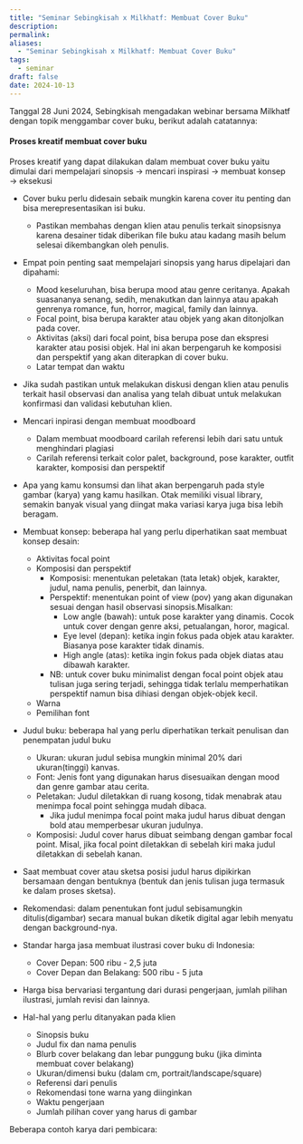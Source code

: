 ```yaml
---
title: "Seminar Sebingkisah x Milkhatf: Membuat Cover Buku"
description: 
permalink: 
aliases:
  - "Seminar Sebingkisah x Milkhatf: Membuat Cover Buku"
tags:
  - seminar
draft: false
date: 2024-10-13
---
```

Tanggal 28 Juni 2024, Sebingkisah mengadakan webinar bersama Milkhatf dengan topik menggambar cover buku, berikut adalah catatannya:

#### Proses kreatif membuat cover buku
Proses kreatif yang dapat dilakukan dalam membuat cover buku yaitu dimulai dari mempelajari sinopsis → mencari inspirasi → membuat konsep → eksekusi

- Cover buku perlu didesain sebaik mungkin karena cover itu penting dan bisa merepresentasikan isi buku.
	- Pastikan membahas dengan klien atau penulis terkait sinopsisnya karena desainer tidak diberikan file buku atau kadang masih belum selesai dikembangkan oleh penulis.

- Empat poin penting saat mempelajari sinopsis yang harus dipelajari dan dipahami:
	- Mood keseluruhan, bisa berupa mood atau genre ceritanya. Apakah suasananya senang, sedih, menakutkan dan lainnya atau apakah genrenya romance, fun, horror, magical, family dan lainnya.
	- Focal point, bisa berupa karakter atau objek yang akan ditonjolkan pada cover.
	- Aktivitas (aksi) dari focal point, bisa berupa pose dan ekspresi karakter atau posisi objek. Hal ini akan berpengaruh ke komposisi dan perspektif yang akan diterapkan di cover buku.
	- Latar tempat dan waktu 
- Jika sudah pastikan untuk melakukan diskusi dengan klien atau penulis terkait hasil observasi dan analisa yang telah dibuat untuk melakukan konfirmasi dan validasi kebutuhan klien.

- Mencari inpirasi dengan membuat moodboard
	- Dalam membuat moodboard carilah referensi lebih dari satu untuk menghindari plagiasi
	- Carilah referensi terkait color palet, background, pose karakter, outfit karakter, komposisi dan perspektif
- Apa yang kamu konsumsi dan lihat akan berpengaruh pada style gambar (karya) yang kamu hasilkan. Otak memiliki visual library, semakin banyak visual yang diingat maka variasi karya juga bisa lebih beragam.

- Membuat konsep: beberapa hal yang perlu diperhatikan saat membuat konsep desain:
	- Aktivitas focal point
	- Komposisi dan perspektif
		- Komposisi: menentukan peletakan (tata letak) objek, karakter, judul, nama penulis, penerbit, dan lainnya.
		- Perspektif: menentukan point of view (pov) yang akan digunakan sesuai dengan hasil observasi sinopsis.Misalkan:
			- Low angle (bawah): untuk pose karakter yang dinamis. Cocok untuk cover dengan genre aksi, petualangan, horor, magical.
			- Eye level (depan): ketika ingin fokus pada objek atau karakter. Biasanya pose karakter tidak dinamis.
			- High angle (atas): ketika ingin fokus pada objek diatas atau dibawah karakter.
		- NB: untuk cover buku minimalist dengan focal point objek atau tulisan juga sering terjadi, sehingga tidak terlalu memperhatikan perspektif namun bisa dihiasi dengan objek-objek kecil.
	- Warna
	- Pemilihan font


- Judul buku: beberapa hal yang perlu diperhatikan terkait penulisan dan penempatan judul buku
	- Ukuran: ukuran judul sebisa mungkin minimal 20% dari ukuran(tinggi) kanvas.
	- Font: Jenis font yang digunakan harus disesuaikan dengan mood dan genre gambar atau cerita.
	- Peletakan: Judul diletakkan di ruang kosong, tidak menabrak atau menimpa focal point sehingga mudah dibaca.
		- Jika judul menimpa focal point maka judul harus dibuat dengan bold atau memperbesar ukuran judulnya.
	- Komposisi: Judul cover harus dibuat seimbang dengan gambar focal point. Misal, jika focal point diletakkan di sebelah kiri maka judul diletakkan di sebelah kanan.
- Saat membuat cover atau sketsa posisi judul harus dipikirkan bersamaan dengan bentuknya (bentuk dan jenis tulisan juga termasuk ke dalam proses sketsa).
- Rekomendasi: dalam penentukan font judul sebisamungkin ditulis(digambar) secara manual bukan diketik digital agar lebih menyatu dengan background-nya.

- Standar harga jasa membuat ilustrasi cover buku di Indonesia:
	- Cover Depan: 500 ribu - 2,5 juta
	- Cover Depan dan Belakang: 500 ribu - 5 juta
- Harga bisa bervariasi tergantung dari durasi pengerjaan, jumlah pilihan ilustrasi, jumlah revisi dan lainnya.


- Hal-hal yang perlu ditanyakan pada klien
	- Sinopsis buku
	- Judul fix dan nama penulis
	- Blurb cover belakang dan lebar punggung buku (jika diminta membuat cover belakang)
	- Ukuran/dimensi buku (dalam cm, portrait/landscape/square)
	- Referensi dari penulis
	- Rekomendasi tone warna yang diinginkan
	- Waktu pengerjaan
	- Jumlah pilihan cover yang harus di gambar


Beberapa contoh karya dari pembicara:

